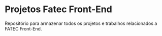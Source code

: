 # Projetos Fatec Front-End
Repositório para armazenar todos os projetos e trabalhos relacionados a FATEC Front-End.
